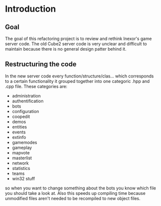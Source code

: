 # Introduction
## Goal
The goal of this refactoring project is to review and rethink Inexor's game server code. The old Cube2 server code is very unclear and difficult to maintain because there is no general design patter behind it.

## Restructuring the code
In the new server code every function/structure/clas... which corresponds to a certain functionality it grouped together into one categoric .hpp and .cpp file.
These categories are:

* administration
* authentification
* bots
* configuration
* coopedit
* demos
* entities
* events
* extinfo
* gamemodes
* gameplay
* mapvote
* masterlist
* network
* statistics
* teams
* win32 stuff

so when you want to change something about the bots you know which file you should take a look at.
Also this speeds up compiling time because unmodified files aren't needed to be recompiled to new object files.
